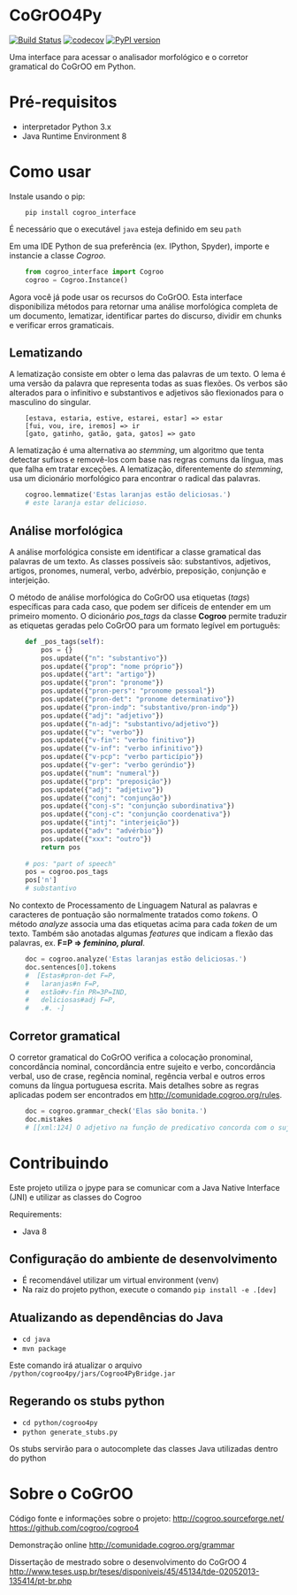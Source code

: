 # CoGrOO4Py
[![Build Status](https://travis-ci.org/kevencarneiro/cogroo4py.svg?branch=master)](https://travis-ci.org/kevencarneiro/cogroo4py)
[![codecov](https://codecov.io/gh/kevencarneiro/cogroo4py/branch/master/graph/badge.svg)](https://codecov.io/gh/kevencarneiro/cogroo4py)
[![PyPI version](https://badge.fury.io/py/cogroo-interface.svg)](https://badge.fury.io/py/cogroo-interface)

Uma interface para acessar o analisador morfológico e o corretor gramatical do CoGrOO em Python.

# Pré-requisitos
 - interpretador Python 3.x
 - Java Runtime Environment 8

# Como usar
Instale usando o pip:

```
    pip install cogroo_interface
```

É necessário que o executável `java` esteja definido em seu `path`

Em uma IDE Python de sua preferência (ex. IPython, Spyder), importe e instancie a classe *Cogroo*.

```python
    from cogroo_interface import Cogroo
    cogroo = Cogroo.Instance()
```

Agora você já pode usar os recursos do CoGrOO. Esta interface disponibiliza métodos para retornar uma análise morfológica completa de um documento, lematizar, identificar partes do discurso, dividir em chunks e verificar erros gramaticais. 

## Lematizando
A lematização consiste em obter o lema das palavras de um texto. O lema é uma versão da palavra que representa todas as suas flexões. Os verbos são alterados para o infinitivo e substantivos e adjetivos são flexionados para o masculino do singular.

		[estava, estaria, estive, estarei, estar] => estar
		[fui, vou, ire, iremos] => ir
		[gato, gatinho, gatão, gata, gatos] => gato

A lematização é uma alternativa ao *stemming*, um algoritmo que tenta detectar sufixos e removê-los com base nas regras comuns da língua, mas que falha em tratar exceções. A lematização, diferentemente do *stemming*, usa um dicionário morfológico para encontrar o radical das palavras.

```python
    cogroo.lemmatize('Estas laranjas estão deliciosas.')
    # este laranja estar delicioso.
```

## Análise morfológica
A análise morfológica consiste em identificar a classe gramatical das palavras de um texto. As classes possíveis são: substantivos, adjetivos, artigos, pronomes, numeral, verbo, advérbio, preposição, conjunção e interjeição.

O método de análise morfológica do CoGrOO usa etiquetas (*tags*) específicas para cada caso, que podem ser difíceis de entender em um primeiro momento. O dicionário *pos_tags* da classe **Cogroo** permite traduzir as etiquetas geradas pelo CoGrOO para um formato legível em português:

```python
    def _pos_tags(self):
        pos = {}
        pos.update({"n": "substantivo"})
        pos.update({"prop": "nome próprio"})
        pos.update({"art": "artigo"})
        pos.update({"pron": "pronome"})
        pos.update({"pron-pers": "pronome pessoal"})
        pos.update({"pron-det": "pronome determinativo"})
        pos.update({"pron-indp": "substantivo/pron-indp"})
        pos.update({"adj": "adjetivo"})
        pos.update({"n-adj": "substantivo/adjetivo"})
        pos.update({"v": "verbo"})
        pos.update({"v-fin": "verbo finitivo"})
        pos.update({"v-inf": "verbo infinitivo"})
        pos.update({"v-pcp": "verbo particípio"})
        pos.update({"v-ger": "verbo gerúndio"})
        pos.update({"num": "numeral"})
        pos.update({"prp": "preposição"})
        pos.update({"adj": "adjetivo"})
        pos.update({"conj": "conjunção"})
        pos.update({"conj-s": "conjunção subordinativa"})
        pos.update({"conj-c": "conjunção coordenativa"})
        pos.update({"intj": "interjeição"})
        pos.update({"adv": "advérbio"})
        pos.update({"xxx": "outro"})
        return pos
	
	# pos: "part of speech"
	pos = cogroo.pos_tags
	pos['n']
	# substantivo
```

No contexto de Processamento de Linguagem Natural as palavras e caracteres de pontuação são normalmente tratados como *tokens*. O método *analyze* associa uma das etiquetas acima para cada *token* de um texto. Também são anotadas algumas *features* que indicam a flexão das palavras, ex. **F=P => *feminino, plural***.

```python
    doc = cogroo.analyze('Estas laranjas estão deliciosas.')
    doc.sentences[0].tokens
    #  [Estas#pron-det F=P,
    #   laranjas#n F=P,
    #   estão#v-fin PR=3P=IND,
    #   deliciosas#adj F=P,
    #   .#. -]
 ```
 
## Corretor gramatical
O corretor gramatical do CoGrOO verifica a colocação pronominal, concordância nominal, concordância entre sujeito e verbo, concordância verbal, uso de crase, regência nominal, regência verbal e outros erros comuns da língua portuguesa escrita. Mais detalhes sobre as regras aplicadas podem ser encontrados em http://comunidade.cogroo.org/rules.

```python
    doc = cogroo.grammar_check('Elas são bonita.')
	doc.mistakes
	# [[xml:124] O adjetivo na função de predicativo concorda com o sujeito.]
```

# Contribuindo

Este projeto utiliza o jpype para se comunicar com a Java Native Interface (JNI) e utilizar as classes do Cogroo

Requirements:
* Java 8

## Configuração do ambiente de desenvolvimento
* É recomendável utilizar um virtual environment (venv)
* Na raiz do projeto python, execute o comando `pip install -e .[dev]`

## Atualizando as dependências do Java
* `cd java`
* `mvn package`

Este comando irá atualizar o arquivo `/python/cogroo4py/jars/Cogroo4PyBridge.jar`

## Regerando os stubs python
* `cd python/cogroo4py`
* `python generate_stubs.py`

Os stubs servirão para o autocomplete das classes Java utilizadas dentro do python

# Sobre o CoGrOO 
Código fonte e informações sobre o projeto:
http://cogroo.sourceforge.net/
https://github.com/cogroo/cogroo4

Demonstração online
http://comunidade.cogroo.org/grammar

Dissertação de mestrado sobre o desenvolvimento do CoGrOO 4
http://www.teses.usp.br/teses/disponiveis/45/45134/tde-02052013-135414/pt-br.php

